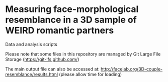 # Measuring face-morphological resemblance in a 3D sample of WEIRD romantic partners

Data and analysis scripts

Please note that some files in this repository are managed by Git Large File Storage (https://git-lfs.github.com/)

The main output file can also be accessed at: http://facelab.org/3D-couple-resemblance/results.html (please allow time for loading)
